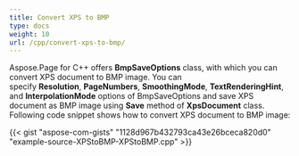 ```yaml
---
title: Convert XPS to BMP
type: docs
weight: 10
url: /cpp/convert-xps-to-bmp/
---
```


Aspose.Page for C++ offers **BmpSaveOptions** class, with which you can convert XPS document to BMP image. You can specify **Resolution**, **PageNumbers**, **SmoothingMode**, **TextRenderingHint**, and **InterpolationMode** options of BmpSaveOptions and save XPS document as BMP image using **Save** method of **XpsDocument** class. Following code snippet shows how to convert XPS document to BMP image:

{{< gist "aspose-com-gists" "1128d967b432793ca43e26bceca820d0" "example-source-XPStoBMP-XPStoBMP.cpp" >}}

